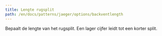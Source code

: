 ```yaml
---
title: Lengte rugsplit
path: /en/docs/patterns/jaeger/options/backventlength
---
```


Bepaalt de lengte van het rugsplit. Een lager cijfer leidt tot een korter split.